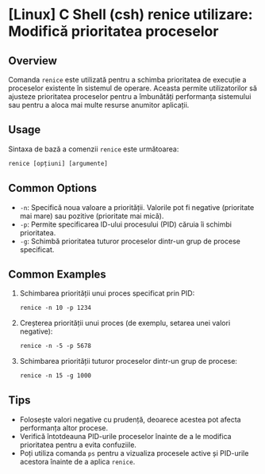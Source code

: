# [Linux] C Shell (csh) renice utilizare: Modifică prioritatea proceselor

## Overview
Comanda `renice` este utilizată pentru a schimba prioritatea de execuție a proceselor existente în sistemul de operare. Aceasta permite utilizatorilor să ajusteze prioritatea proceselor pentru a îmbunătăți performanța sistemului sau pentru a aloca mai multe resurse anumitor aplicații.

## Usage
Sintaxa de bază a comenzii `renice` este următoarea:

```csh
renice [opțiuni] [argumente]
```

## Common Options
- `-n`: Specifică noua valoare a priorității. Valorile pot fi negative (prioritate mai mare) sau pozitive (prioritate mai mică).
- `-p`: Permite specificarea ID-ului procesului (PID) căruia îi schimbi prioritatea.
- `-g`: Schimbă prioritatea tuturor proceselor dintr-un grup de procese specificat.

## Common Examples
1. Schimbarea priorității unui proces specificat prin PID:
   ```csh
   renice -n 10 -p 1234
   ```

2. Creșterea priorității unui proces (de exemplu, setarea unei valori negative):
   ```csh
   renice -n -5 -p 5678
   ```

3. Schimbarea priorității tuturor proceselor dintr-un grup de procese:
   ```csh
   renice -n 15 -g 1000
   ```

## Tips
- Folosește valori negative cu prudență, deoarece acestea pot afecta performanța altor procese.
- Verifică întotdeauna PID-urile proceselor înainte de a le modifica prioritatea pentru a evita confuziile.
- Poți utiliza comanda `ps` pentru a vizualiza procesele active și PID-urile acestora înainte de a aplica `renice`.